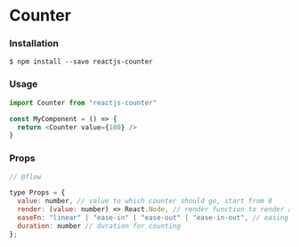 # Counter

### Installation

```shell
$ npm install --save reactjs-counter
```

### Usage

```javascript
import Counter from "reactjs-counter"

const MyComponent = () => {
  return <Counter value={100} />
}

```

### Props

```javascript
// @flow

type Props = {
  value: number, // value to which counter should go, start from 0
  render: (value: number) => React.Node, // render function to render an component
  easeFn: "linear" | "ease-in" | "ease-out" | "ease-in-out", // easing functions
  duration: number // duration for counting
};

```

